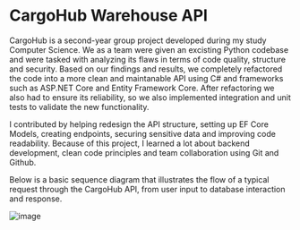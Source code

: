 # CargoHub Warehouse API 

CargoHub is a second-year group project developed during my study Computer Science. We as a team were given an excisting Python codebase and were tasked with analyzing its flaws in terms of code quality, structure and
security. Based on our findings and results, we completely refactored the code into a more clean and maintanable API using C# and frameworks such as ASP.NET Core and Entity Framework Core. After refactoring we also had to 
ensure its reliability, so we also implemented integration and unit tests to validate the new functionality.

I contributed by helping redesign the API structure, setting up EF Core Models, creating endpoints, securing sensitive data and improving code readability. Because of this project, I learned a lot about backend development,
clean code principles and team collaboration using Git and Github. 

Below is a basic sequence diagram that illustrates the flow of a typical request through the CargoHub API, from user input to database interaction and response.

![image](https://github.com/user-attachments/assets/0175b08c-6103-4004-aeaf-696aa869eb0f)
